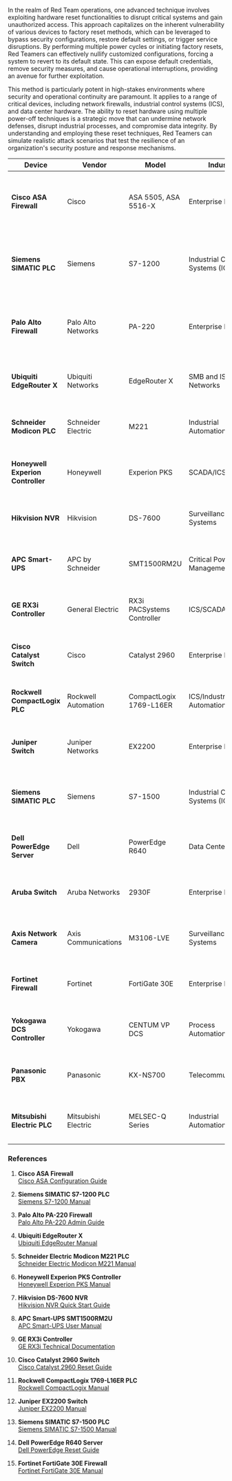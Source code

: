 
In the realm of Red Team operations, one advanced technique involves exploiting hardware reset functionalities to disrupt critical systems and gain unauthorized access. This approach capitalizes on the inherent vulnerability of various devices to factory reset methods, which can be leveraged to bypass security configurations, restore default settings, or trigger service disruptions. By performing multiple power cycles or initiating factory resets, Red Teamers can effectively nullify customized configurations, forcing a system to revert to its default state. This can expose default credentials, remove security measures, and cause operational interruptions, providing an avenue for further exploitation.

This method is particularly potent in high-stakes environments where security and operational continuity are paramount. It applies to a range of critical devices, including network firewalls, industrial control systems (ICS), and data center hardware. The ability to reset hardware using multiple power-off techniques is a strategic move that can undermine network defenses, disrupt industrial processes, and compromise data integrity. By understanding and employing these reset techniques, Red Teamers can simulate realistic attack scenarios that test the resilience of an organization's security posture and response mechanisms.

| **Device**                               | **Vendor**             | **Model**                 | **Industry**                    | **Instructions**                                                                                         | **Impact**                                                        |
|------------------------------------------|------------------------|---------------------------|----------------------------------|----------------------------------------------------------------------------------------------------------|--------------------------------------------------------------------|
| **Cisco ASA Firewall**                   | Cisco                  | ASA 5505, ASA 5516-X       | Enterprise Networks              | Power cycle 5 times, enter ROMMON mode, `conf factory-default`.                                            | Firewall rules, VPN, and user settings wiped out.                  |
| **Siemens SIMATIC PLC**                  | Siemens                | S7-1200                   | Industrial Control Systems (ICS) | Power cycle 3 times, hold MRES button, release when STOP LED flashes.                                      | Control programs and configurations erased.                        |
| **Palo Alto Firewall**                   | Palo Alto Networks     | PA-220                    | Enterprise Networks              | Power cycle 5 times, boot into maintenance mode, select Factory Reset.                                     | All firewall rules and network settings wiped out.                 |
| **Ubiquiti EdgeRouter X**                | Ubiquiti Networks      | EdgeRouter X              | SMB and ISP Networks             | Power cycle 3 times, hold reset button for 15 seconds.                                                     | All configurations reset, default credentials enabled.             |
| **Schneider Modicon PLC**                | Schneider Electric     | M221                      | Industrial Automation (ICS)      | Power cycle 3 times, hold reset button for 10 seconds.                                                     | Automation processes disrupted, configurations erased.             |
| **Honeywell Experion Controller**        | Honeywell              | Experion PKS              | SCADA/ICS Systems                | Power cycle 4 times, hold reset button for 30 seconds.                                                     | SCADA configurations removed.                                      |
| **Hikvision NVR**                        | Hikvision              | DS-7600                   | Surveillance Systems             | Power cycle 3 times, hold reset button for 20 seconds.                                                     | Enables default credentials for access.                            |
| **APC Smart-UPS**                        | APC by Schneider       | SMT1500RM2U               | Critical Power Management        | Power cycle 5 times, hold reset button for 10 seconds.                                                     | Removes custom power settings, affecting uptime.                   |
| **GE RX3i Controller**                   | General Electric       | RX3i PACSystems Controller | ICS/SCADA Systems                | Power cycle 3 times, hold reset button for 15 seconds.                                                     | Automation control disrupted, configurations erased.               |
| **Cisco Catalyst Switch**                | Cisco                  | Catalyst 2960             | Enterprise Networks              | Power cycle 5 times, hold mode button for 10 seconds.                                                      | VLAN, routing, and security configurations removed.                |
| **Rockwell CompactLogix PLC**            | Rockwell Automation    | CompactLogix 1769-L16ER    | ICS/Industrial Automation        | Power cycle 3 times, hold reset button for 10 seconds.                                                     | Ladder logic and configurations erased.                            |
| **Juniper Switch**                       | Juniper Networks       | EX2200                    | Enterprise Networks              | Power cycle 3 times, hold reset button for 10 seconds.                                                     | VLAN, port, and security settings cleared.                         |
| **Siemens SIMATIC PLC**                  | Siemens                | S7-1500                   | Industrial Control Systems (ICS) | Power off and on 4 times, hold MRES button for 10 seconds.                                                 | Configuration and programs erased, requires manual reprogramming.  |
| **Dell PowerEdge Server**                | Dell                   | PowerEdge R640            | Data Centers                     | Power cycle 5 times, hold reset button for 15 seconds.                                                     | Wipes all server configurations and storage data.                  |
| **Aruba Switch**                         | Aruba Networks         | 2930F                     | Enterprise Networks              | Power cycle 3 times, hold reset button for 20 seconds.                                                     | Network settings removed, default access enabled.                  |
| **Axis Network Camera**                  | Axis Communications    | M3106-LVE                 | Surveillance Systems             | Power cycle 4 times, hold reset button for 10 seconds.                                                     | Default credentials re-enabled for camera control.                 |
| **Fortinet Firewall**                    | Fortinet               | FortiGate 30E             | Enterprise Networks              | Power cycle 5 times, hold reset button for 20 seconds.                                                     | Firewall rules wiped out, default credentials enabled.             |
| **Yokogawa DCS Controller**              | Yokogawa               | CENTUM VP DCS             | Process Automation/SCADA         | Power cycle 3 times, hold reset button for 15 seconds.                                                     | Process control configurations lost.                               |
| **Panasonic PBX**                        | Panasonic              | KX-NS700                 | Telecommunications               | Power cycle 3 times, hold reset button for 10 seconds.                                                     | Telephony settings erased, requires reconfiguration.               |
| **Mitsubishi Electric PLC**              | Mitsubishi Electric    | MELSEC-Q Series           | Industrial Automation            | Power cycle 3 times, hold reset button for 20 seconds.                                                     | Automation processes interrupted, forcing reprogramming.           |


### References

1. **Cisco ASA Firewall**  
   [Cisco ASA Configuration Guide](https://www.cisco.com/c/en/us/td/docs/security/asa/asa94/asdm74/general/asdm_74_general_admin_guide/getting_started.html)

2. **Siemens SIMATIC S7-1200 PLC**  
   [Siemens S7-1200 Manual](https://support.industry.siemens.com)

3. **Palo Alto PA-220 Firewall**  
   [Palo Alto PA-220 Admin Guide](https://docs.paloaltonetworks.com)

4. **Ubiquiti EdgeRouter X**  
   [Ubiquiti EdgeRouter Manual](https://dl.ubnt.com)

5. **Schneider Electric Modicon M221 PLC**  
   [Schneider Electric Modicon M221 Manual](https://www.se.com)

6. **Honeywell Experion PKS Controller**  
   [Honeywell Experion PKS Manual](https://honeywellprocess.com)

7. **Hikvision DS-7600 NVR**  
   [Hikvision NVR Quick Start Guide](https://www.hikvision.com)

8. **APC Smart-UPS SMT1500RM2U**  
   [APC Smart-UPS User Manual](https://www.apc.com)

9. **GE RX3i Controller**  
   [GE RX3i Technical Documentation](https://www.ge.com)

10. **Cisco Catalyst 2960 Switch**  
    [Cisco Catalyst 2960 Reset Guide](https://www.cisco.com)

11. **Rockwell CompactLogix 1769-L16ER PLC**  
    [Rockwell CompactLogix Manual](https://www.rockwellautomation.com)

12. **Juniper EX2200 Switch**  
    [Juniper EX2200 Manual](https://www.juniper.net)

13. **Siemens SIMATIC S7-1500 PLC**  
    [Siemens SIMATIC S7-1500 Manual](https://support.industry.siemens.com)

14. **Dell PowerEdge R640 Server**  
    [Dell PowerEdge Reset Guide](https://www.dell.com)

15. **Fortinet FortiGate 30E Firewall**  
    [Fortinet FortiGate 30E Manual](https://www.fortinet.com)


